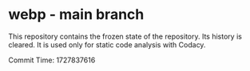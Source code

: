 # webp - main branch

This repository contains the frozen state of the repository.
Its history is cleared. It is used only for static code
analysis with Codacy.

Commit Time: 1727837616